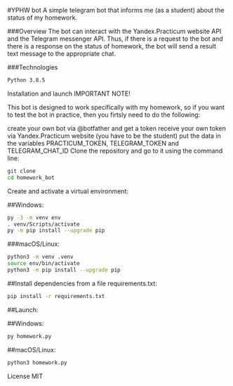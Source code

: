 #YPHW bot
A simple telegram bot that informs me (as a student) about the status of my homework.

###Overview
The bot can interact with the Yandex.Praсtiсum website API and the Telegram messenger API. Thus, if there is a request to the bot and there is a response on the status of homework, the bot will send a result text message to the appropriate chat.

###Technologies
```sh
Python 3.8.5
```
Installation and launch
IMPORTANT NOTE!

This bot is designed to work specifically with my homework, so if you want to test the bot in practice, then you firtsly need to do the following:

create your own bot via @botfather and get a token
receive your own token via Yandex.Practicum website (you have to be the student)
put the data in the variables PRACTICUM_TOKEN, TELEGRAM_TOKEN and TELEGRAM_CHAT_ID
Clone the repository and go to it using the command line:

```sh
git clone 
cd homework_bot
```
Create and activate a virtual environment:

##Windows:

```sh
py -3 -m venv env
. venv/Scripts/activate 
py -m pip install --upgrade pip
```
###macOS/Linux:

```sh
python3 -m venv .venv
source env/bin/activate
python3 -m pip install --upgrade pip
```

##Install dependencies from a file requirements.txt:

```sh
pip install -r requirements.txt
```

##Launch:

##Windows:

```sh
py homework.py 
```
##macOS/Linux:

```sh
python3 homework.py 
```
License
MIT
